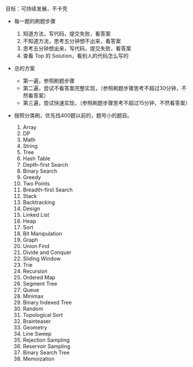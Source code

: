 目标：可持续发展，不卡壳

- 每一题的刷题步骤
  1. 知道方法，写代码，提交失败，看答案
  2. 不知道方法，思考五分钟想不出来，看答案
  3. 思考五分钟想出来，写代码，提交失败，看答案
  4. 查看 Top 的 Solution，看别人的代码怎么写的
  
- 总的方案
  - 第一遍，参照刷题步骤
  - 第二遍，尝试不看答案完整实现，（参照刷题步骤思考不超过30分钟，不然看答案）
  - 第三遍，尝试快速实现，（参照刷题步骤思考不超过15分钟，不然看答案）
  
- 按照分类刷，优先找400题以前的，题号小的题目。
  1. Array
  2. DP
  3. Math
  4. String
  5. Tree
  6. Hash Table
  7. Depth-first Search
  8. Binary Search
  9. Greedy
  10. Two Points
  11. Breadth-first Search
  12. Stack
  13. Backtracking
  14. Design
  15. Linked List
  16. Heap
  17. Sort
  18. Bit Manipulation
  19. Graph
  20. Union Find
  21. Divide and Conquer
  22. Sliding Window
  23. Trie
  24. Recursion
  25. Ordered Map
  26. Segment Tree
  27. Queue
  28. Minimax
  29. Binary Indexed Tree
  30. Random
  31. Topological Sort
  32. Brainteaser
  33. Geometry
  34. Line Sweep
  35. Rejection Sampling
  36. Reservoir Sampling
  37. Binary Search Tree
  38. Memoization
